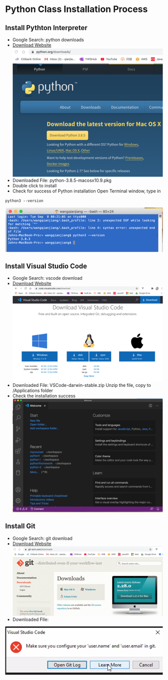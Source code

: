 # Python Class Installation Process

## Install Pythton Interpreter
* Google Search: python downloads
* [Download Website](https://www.python.org/downloads/)
![Python Download Page](PythonDownload.png)
* Downloaded File: python-3.8.5-macosx10.9.pkg
* Double click to install
* Check for success of Python installation
Open Terminal window, type in

```
python3 --version
```
![Check installation result](CheckInstall.png)

## Install Visual Studio Code
* Google Search: vscode download
* [Download Website](https://code.visualstudio.com/download)
![VSCode Download Page](VSCodeDownload.png)
* Downloaded File: VSCode-darwin-stable.zip
Unzip the file, copy to /Applications folder
* Check the installation success
![Runing the VSCode](VSCodeCheck.png)

## Install Git
* Google Search: git download
* [Download Website](https://git-scm.com/downloads)
![Git Download Page](GitDownload.png)
* Downloaded FIle: 



![Git push error](GitError1.png)